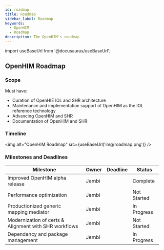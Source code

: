 ```yaml
---
id: roadmap
title: Roadmap
sidebar_label: Roadmap
keywords:
  - OpenHIM
  - Roadmap
description: The OpenHIM's roadmap
---
```


import useBaseUrl from '@docusaurus/useBaseUrl';

## OpenHIM Roadmap

### Scope

Must have:

- Curation of OpenHIE IOL and SHR architecture
- Maintenance and implementation support of OpenHIM as the IOL reference technology
- Advancing OpenHIM and SHR
- Documentation of OpenHIM and SHR

### Timeline

<img alt="OpenHIM Roadmap" src={useBaseUrl('img/roadmap.png')} />

### Milestones and Deadlines

| Milestone | Owner | Deadline | Status |
| --- | --- | --- | --- |
| Improved OpenHIM alpha release | Jembi | | Complete |
| Performance optimization | Jembi | | Not Started |
| Productionized generic mapping mediator | Jembi | | In Progress |
| Modernization of certs & Alignment with SHR workflows | Jembi | | Not Started |
| Dependency and package management | Jembi | | In Progress |
